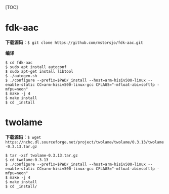 [TOC]

# fdk-aac

**下载源码**：`$ git clone https://github.com/mstorsjo/fdk-aac.git`

**编译**
```
$ cd fdk-aac
$ sudo apt install autoconf
$ sudo apt-get install libtool
$ ./autogen.sh
$ ./configure --prefix=$PWD/_install --host=arm-hisiv500-linux --enable-static CC=arm-hisiv500-linux-gcc CFLAGS="-mfloat-abi=softfp -mfpu=neon"
$ make -j 4
$ make install
$ cd _install

```

# twolame

**下载源码**：`$ wget https://nchc.dl.sourceforge.net/project/twolame/twolame/0.3.13/twolame-0.3.13.tar.gz`

```
$ tar -xzf twolame-0.3.13.tar.gz
$ cd twolame-0.3.13
$ ./configure --prefix=$PWD/_install --host=arm-hisiv500-linux --enable-static CC=arm-hisiv500-linux-gcc CFLAGS="-mfloat-abi=softfp -mfpu=neon"
$ make -j 4
$ make install
$ cd _install/
```